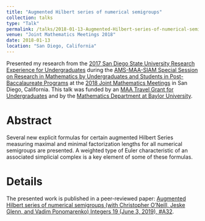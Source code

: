 ```yaml
---
title: "Augmented Hilbert series of numerical semigroups"
collection: talks
type: "Talk"
permalink: /talks/2018-01-13-Augmented-Hilbert-series-of-numerical-semigroups
venue: "Joint Mathematics Meetings 2018"
date: 2018-01-13
location: "San Diego, California"
---
```


Presented my research from the [2017 San Diego State University Research Experience for Undergraduates](http://www.sci.sdsu.edu/math-reu/index.html) during the [AMS-MAA-SIAM Special Session on Research in Mathematics by Undergraduates and Students in Post-Baccalaureate Programs](https://www.jointmathematicsmeetings.org//meetings/national/jmm2018/2197_program_ss19.html)  at the [2018 Joint Mathematics Meetings](https://www.jointmathematicsmeetings.org/meetings/national/jmm2018/2197_intro) in San Diego, California. This talk was funded by an [MAA Travel Grant for Undergraduates](https://www.maa.org/programs/maa-grants) and by the [Mathematics Department at Baylor University](https://www.baylor.edu/math/).

# Abstract

Several new explicit formulas for certain augmented Hilbert Series measuring maximal and minimal factorization lengths for all numerical semigroups are presented. A weighted type of Euler characteristic of an associated simplicial complex is a key element of some of these formulas.  

# Details

The presented work is published in a peer-reviewed paper: [Augmented Hilbert series of numerical semigroups (with Christopher O’Neill, Jeske Glenn, and Vadim Ponomarenko) Integers 19 (June 3, 2019), #A32](../_publications/2019-06-03-Augmented-Hilbert-series-of-numerical-semigroups.md).
